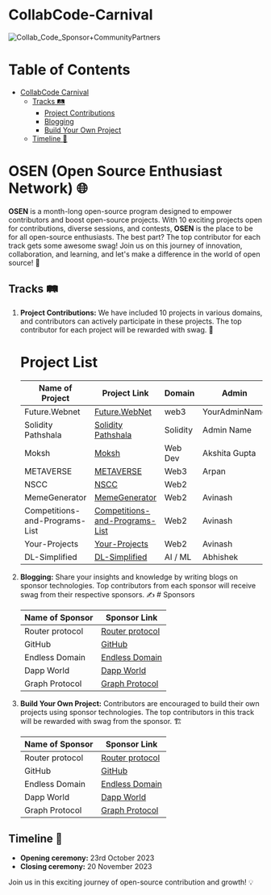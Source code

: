 # CollabCode-Carnival


![Collab_Code_Sponsor+CommunityPartners](https://github.com/OSE-NETWORK/CollabCode-Carnival/assets/85225156/57824f18-7231-4b9f-b298-da455aeb758c)


# Table of Contents

- [CollabCode Carnival](#osen-open-source-enthusiast-network-)
  - [Tracks 🛤️](#tracks-️)
    - [Project Contributions](#project-contributions)
    - [Blogging](#blogging)
    - [Build Your Own Project](#build-your-own-project)
  - [Timeline 📆](#timeline-️)


# OSEN (Open Source Enthusiast Network) 🌐

**OSEN** is a month-long open-source program designed to empower contributors and boost open-source projects. With 10 exciting projects open for contributions, diverse sessions, and contests, **OSEN** is the place to be for all open-source enthusiasts. The best part? The top contributor for each track gets some awesome swag! Join us on this journey of innovation, collaboration, and learning, and let's make a difference in the world of open source! 🚀

## Tracks 🛤️

1. **Project Contributions:** We have included 10 projects in various domains, and contributors can actively participate in these projects. The top contributor for each project will be rewarded with swag. 🌟
   
   # Project List  
      | Name of Project | Project Link                                            | Domain | Admin        |
      |-----------------|---------------------------------------------------------|--------|--------------|
      | Future.Webnet   | [Future.WebNet](https://github.com/Vikash-8090-Yadav/Future.WebNet) | web3   | YourAdminName|
      | Solidity Pathshala|[Solidity Pathshala](https://github.com/Vikash-8090-Yadav/Solidity-Pathshala)| Solidity| Admin Name|
      | Moksh |[Moksh](https://github.com/akshitagupta15june/Moksh)|  Web Dev |Akshita Gupta|
      | METAVERSE |[METAVERSE](https://github.com/apu52/METAVERSE)|  Web3 |Arpan|
      | NSCC |[NSCC](https://github.com/NSCC-BPIT/NSCC-BPIT-Website)| Web2 ||
      | MemeGenerator |[MemeGenerator](https://github.com/avinash201199/MemeGenerator)|  Web2 |Avinash|
      | Competitions-and-Programs-List |[Competitions-and-Programs-List](https://github.com/avinash201199/Competitions-and-Programs-List) | Web2 |Avinash|
      | Your-Projects |[Your-Projects](https://github.com/avinash201199/Your-Projects)| Web2 |Avinash|
      | DL-Simplified |[DL-Simplified](https://github.com/abhisheks008/DL-Simplified)| AI / ML |Abhishek|
      
     
   
   



3. **Blogging:** Share your insights and knowledge by writing blogs on sponsor technologies. Top contributors from each sponsor will receive swag from their respective sponsors. ✍️
        # Sponsors

      | Name of Sponsor | Sponsor Link                                   | 
      |-----------------|-----------------------------------------------|
      | Router protocol | [Router protocol](https://devnet-docs.routerprotocol.com/) | 
      | GitHub          | [GitHub](https://github.com)                  | 
      | Endless Domain  | [Endless Domain](https://endlessdomains.io/)  | 
      | Dapp World      | [Dapp World](https://dapp-world.com/)             |
      | Graph Protocol      | [Graph Protocol](https://thegraph.com/)             | 

     

5. **Build Your Own Project:** Contributors are encouraged to build their own projects using sponsor technologies. The top contributors in this track will be rewarded with swag from the sponsor. 🏗️


   | Name of Sponsor | Sponsor Link                                   | 
      |-----------------|-----------------------------------------------|
      | Router protocol | [Router protocol](https://devnet-docs.routerprotocol.com/) | 
      | GitHub          | [GitHub](https://github.com)                  | 
      | Endless Domain  | [Endless Domain](https://endlessdomains.io/)  | 
      | Dapp World      | [Dapp World](https://dapp-world.com/)             |
      | Graph Protocol      | [Graph Protocol](https://thegraph.com/)             | 

## Timeline 📆

- **Opening ceremony:** 23rd October 2023
- **Closing ceremony:** 20 November 2023

Join us in this exciting journey of open-source contribution and growth! 💡

